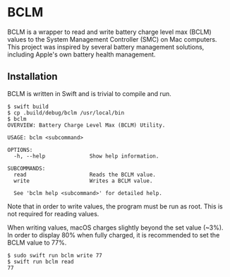 # BCLM

BCLM is a wrapper to read and write battery charge level max (BCLM) values to the System Management Controller (SMC) on Mac computers. This project was inspired by several battery management solutions, including Apple's own battery health management.

## Installation

BCLM is written in Swift and is trivial to compile and run.

```
$ swift build
$ cp .build/debug/bclm /usr/local/bin
$ bclm
OVERVIEW: Battery Charge Level Max (BCLM) Utility.

USAGE: bclm <subcommand>

OPTIONS:
  -h, --help              Show help information.

SUBCOMMANDS:
  read                    Reads the BCLM value.
  write                   Writes a BCLM value.

  See 'bclm help <subcommand>' for detailed help.
```

Note that in order to write values, the program must be run as root. This is not required for reading values.

When writing values, macOS charges slightly beyond the set value (~3%). In order to display 80% when fully charged, it is recommended to set the BCLM value to 77%.

```
$ sudo swift run bclm write 77
$ swift run bclm read
77
```
